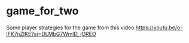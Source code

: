 # game_for_two
Some player strategies for the game from this video https://youtu.be/o-lFK7nZIKE?si=DLMbG7WmlD_jOREO
